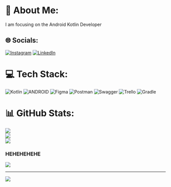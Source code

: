 # 💫 About Me:
I am focusing on the Android Kotlin Developer


## 🌐 Socials:
[![Instagram](https://img.shields.io/badge/Instagram-%23E4405F.svg?logo=Instagram&logoColor=white)](https://instagram.com/imnuelllll) [![LinkedIn](https://img.shields.io/badge/LinkedIn-%230077B5.svg?logo=linkedin&logoColor=white)](https://linkedin.com/in/imanuelromuty) 

# 💻 Tech Stack:
![Kotlin](https://img.shields.io/badge/kotlin-%230095D5.svg?style=for-the-badge&logo=kotlin&logoColor=white) ![ANDROID](https://img.shields.io/badge/android-%2320232a.svg?style=for-the-badge&logo=android&logoColor=%a4c639) 	![Figma](https://img.shields.io/badge/figma-%23F24E1E.svg?style=for-the-badge&logo=figma&logoColor=white) ![Postman](https://img.shields.io/badge/Postman-FF6C37?style=for-the-badge&logo=postman&logoColor=white) ![Swagger](https://img.shields.io/badge/-Swagger-%23Clojure?style=for-the-badge&logo=swagger&logoColor=white) ![Trello](https://img.shields.io/badge/Trello-%23026AA7.svg?style=for-the-badge&logo=Trello&logoColor=white) ![Gradle](https://img.shields.io/badge/Gradle-02303A.svg?style=for-the-badge&logo=Gradle&logoColor=white)
# 📊 GitHub Stats:
![](https://github-readme-stats.vercel.app/api?username=imanuelromuty&theme=blueberry&hide_border=false&include_all_commits=true&count_private=true)<br/>
![](https://github-readme-streak-stats.herokuapp.com/?user=imanuelromuty&theme=blueberry&hide_border=false)<br/>
![](https://github-readme-stats.vercel.app/api/top-langs/?username=imanuelromuty&theme=blueberry&hide_border=false&include_all_commits=true&count_private=true&layout=compact)

### HEHEHEHEHE 
<img src="https://github.com/ImanuelRomuty/ImanuelRomuty/blob/main/y2mate.com%20-%20ajojing%20ala%20ala%20ajojing%20meme%20memes_480p.gif" >

---
[![](https://visitcount.itsvg.in/api?id=imanuelromuty&icon=0&color=0)](https://visitcount.itsvg.in)

<!-- Proudly created with GPRM ( https://gprm.itsvg.in ) -->
